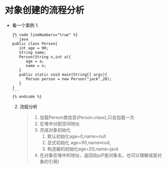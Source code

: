 # 对象创建的流程分析

* 看一个案例
  1.

      {% code lineNumbers="true" %}
      ```java
      public class Person{
         int age = 90;
         String name;
         Person(String n,int a){
            age = a;
            name = n;
         }
         public static void main(String[] args){
            Person person = new Person("jack",20);
         }
      }
      ```
      {% endcode %}


  2.  流程分析

      > 1. 加载Person类信息(Person.class),只会加载一次
      > 2. 在堆中分配空间地址
      > 3. 完成对象初始化
      >    1. 默认初始化age=0,name=null
      >    2. 显式初始化 age=90,name≡null,
      >    3. 构造器的初始化age=20,name=jack
      > 4. 在对象在堆中的地址，返回给p(P是对象名，也可以理解成是对象的引用)
